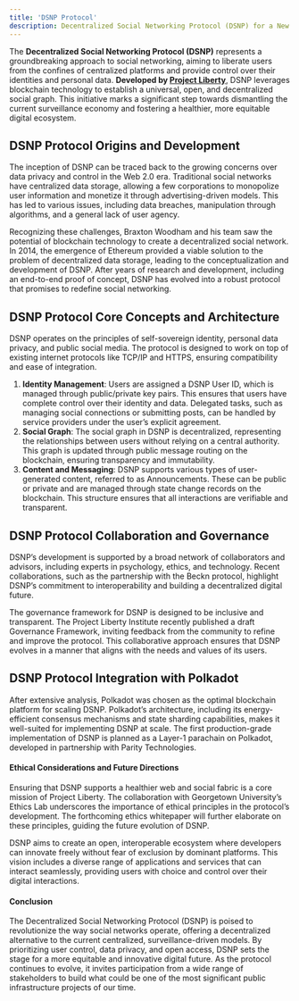```yaml
---
title: 'DSNP Protocol'
description: Decentralized Social Networking Protocol (DSNP) for a New Era of Social Media  
---
```


The **Decentralized Social Networking Protocol (DSNP)** represents a groundbreaking approach to social networking, aiming to liberate users from the confines of centralized platforms and provide control over their identities and personal data. **Developed by [Project Liberty](https://dablock.com/ecosystem/project-liberty/)**, DSNP leverages blockchain technology to establish a universal, open, and decentralized social graph. This initiative marks a significant step towards dismantling the current surveillance economy and fostering a healthier, more equitable digital ecosystem.

## DSNP Protocol Origins and Development

The inception of DSNP can be traced back to the growing concerns over data privacy and control in the Web 2.0 era. Traditional social networks have centralized data storage, allowing a few corporations to monopolize user information and monetize it through advertising-driven models. This has led to various issues, including data breaches, manipulation through algorithms, and a general lack of user agency.

Recognizing these challenges, Braxton Woodham and his team saw the potential of blockchain technology to create a decentralized social network. In 2014, the emergence of Ethereum provided a viable solution to the problem of decentralized data storage, leading to the conceptualization and development of DSNP. After years of research and development, including an end-to-end proof of concept, DSNP has evolved into a robust protocol that promises to redefine social networking.

## DSNP Protocol Core Concepts and Architecture

DSNP operates on the principles of self-sovereign identity, personal data privacy, and public social media. The protocol is designed to work on top of existing internet protocols like TCP/IP and HTTPS, ensuring compatibility and ease of integration.

1. **Identity Management**: Users are assigned a DSNP User ID, which is managed through public/private key pairs. This ensures that users have complete control over their identity and data. Delegated tasks, such as managing social connections or submitting posts, can be handled by service providers under the user’s explicit agreement.
2. **Social Graph**: The social graph in DSNP is decentralized, representing the relationships between users without relying on a central authority. This graph is updated through public message routing on the blockchain, ensuring transparency and immutability.
3. **Content and Messaging**: DSNP supports various types of user-generated content, referred to as Announcements. These can be public or private and are managed through state change records on the blockchain. This structure ensures that all interactions are verifiable and transparent.

## DSNP Protocol Collaboration and Governance

DSNP’s development is supported by a broad network of collaborators and advisors, including experts in psychology, ethics, and technology. Recent collaborations, such as the partnership with the Beckn protocol, highlight DSNP’s commitment to interoperability and building a decentralized digital future.

The governance framework for DSNP is designed to be inclusive and transparent. The Project Liberty Institute recently published a draft Governance Framework, inviting feedback from the community to refine and improve the protocol. This collaborative approach ensures that DSNP evolves in a manner that aligns with the needs and values of its users.

## DSNP Protocol Integration with Polkadot

After extensive analysis, Polkadot was chosen as the optimal blockchain platform for scaling DSNP. Polkadot’s architecture, including its energy-efficient consensus mechanisms and state sharding capabilities, makes it well-suited for implementing DSNP at scale. The first production-grade implementation of DSNP is planned as a Layer-1 parachain on Polkadot, developed in partnership with Parity Technologies.

#### Ethical Considerations and Future Directions

Ensuring that DSNP supports a healthier web and social fabric is a core mission of Project Liberty. The collaboration with Georgetown University’s Ethics Lab underscores the importance of ethical principles in the protocol’s development. The forthcoming ethics whitepaper will further elaborate on these principles, guiding the future evolution of DSNP.

DSNP aims to create an open, interoperable ecosystem where developers can innovate freely without fear of exclusion by dominant platforms. This vision includes a diverse range of applications and services that can interact seamlessly, providing users with choice and control over their digital interactions.

#### Conclusion

The Decentralized Social Networking Protocol (DSNP) is poised to revolutionize the way social networks operate, offering a decentralized alternative to the current centralized, surveillance-driven models. By prioritizing user control, data privacy, and open access, DSNP sets the stage for a more equitable and innovative digital future. As the protocol continues to evolve, it invites participation from a wide range of stakeholders to build what could be one of the most significant public infrastructure projects of our time.
